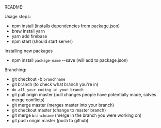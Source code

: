 README:

Usage steps:
* npm install (installs dependencies from package.json)
* brew install yarn
* yarn add firebase
* npm start (should start server)


Installing new packages
* npm install `package-name` --save (will add to package.json)


Branching:
* git checkout -b `branchname`
* git branch (to check what branch you're in)
* `do all your coding in your branch`
* git pull origin master (pull changes people have potentially made, solves merge conflicts)
* git merge master (merges master into your branch)
* git checkout master (change to master branch)
* git merge `branchname` (merge in the branch you were working on)
* git push origin master (push to github)

